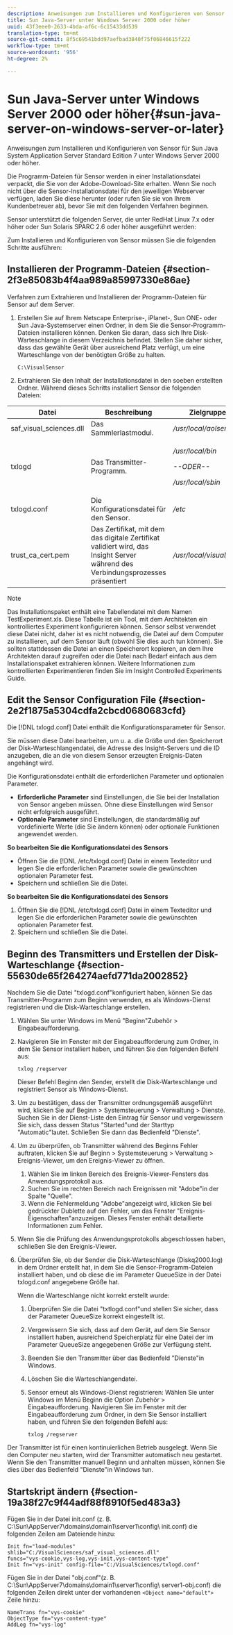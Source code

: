 ```yaml
---
description: Anweisungen zum Installieren und Konfigurieren von Sensor für Sun Java System Application Server Standard Edition 7 unter Windows Server 2000 oder höher.
title: Sun Java-Server unter Windows Server 2000 oder höher
uuid: 43f3eee0-2633-4bda-af6c-6c15433dd539
translation-type: tm+mt
source-git-commit: 8f5c69541bdd97aefbad3840f75f06846615f222
workflow-type: tm+mt
source-wordcount: '956'
ht-degree: 2%

---
```



# Sun Java-Server unter Windows Server 2000 oder höher{#sun-java-server-on-windows-server-or-later}

Anweisungen zum Installieren und Konfigurieren von Sensor für Sun Java System Application Server Standard Edition 7 unter Windows Server 2000 oder höher.

Die Programm-Dateien für Sensor werden in einer Installationsdatei verpackt, die Sie von der Adobe-Download-Site erhalten. Wenn Sie noch nicht über die Sensor-Installationsdatei für den jeweiligen Webserver verfügen, laden Sie diese herunter (oder rufen Sie sie von Ihrem Kundenbetreuer ab), bevor Sie mit den folgenden Verfahren beginnen.

Sensor unterstützt die folgenden Server, die unter RedHat Linux 7.x oder höher oder Sun Solaris SPARC 2.6 oder höher ausgeführt werden:

Zum Installieren und Konfigurieren von Sensor müssen Sie die folgenden Schritte ausführen:

## Installieren der Programm-Dateien {#section-2f3e85083b4f4aa989a85997330e86ae}

Verfahren zum Extrahieren und Installieren der Programm-Dateien für Sensor auf dem Server.

1. Erstellen Sie auf Ihrem Netscape Enterprise-, iPlanet-, Sun ONE- oder Sun Java-Systemserver einen Ordner, in dem Sie die Sensor-Programm-Dateien installieren können. Denken Sie daran, dass sich Ihre Disk-Warteschlange in diesem Verzeichnis befindet. Stellen Sie daher sicher, dass das gewählte Gerät über ausreichend Platz verfügt, um eine Warteschlange von der benötigten Größe zu halten.

   ```
   C:\VisualSensor
   ```

1. Extrahieren Sie den Inhalt der Installationsdatei in den soeben erstellten Ordner. Während dieses Schritts installiert Sensor die folgenden Dateien:

<table id="table_ABFF5F92271B4F3CB0AC68DAB6A5709F"> 
 <thead> 
  <tr> 
   <th colname="col1" class="entry"> Datei </th> 
   <th colname="col2" class="entry"> Beschreibung </th> 
   <th colname="col3" class="entry"> Zielgruppen-Verzeichnis </th> 
  </tr> 
 </thead>
 <tbody> 
  <tr> 
   <td colname="col1"> saf_visual_sciences.dll </td> 
   <td colname="col2"> Das Sammlerlastmodul. </td> 
   <td colname="col3"> <i>/usr/local/aolserver/visual_sciences</i> </td> 
  </tr> 
  <tr> 
   <td colname="col1"> <p>txlogd </p> </td> 
   <td colname="col2"> Das Transmitter-Programm. </td> 
   <td colname="col3"> <p><i>/usr/local/bin</i> </p> <p><i>--ODER--</i> </p> <p><i>/usr/local/sbin</i> </p> </td> 
  </tr> 
  <tr> 
   <td colname="col1"> txlogd.conf </td> 
   <td colname="col2"> Die Konfigurationsdatei für den Sensor. </td> 
   <td colname="col3"> <i>/etc</i> </td> 
  </tr> 
  <tr> 
   <td colname="col1"> trust_ca_cert.pem </td> 
   <td colname="col2"> Das Zertifikat, mit dem das digitale Zertifikat validiert wird, das Insight Server während des Verbindungsprozesses präsentiert </td> 
   <td colname="col3"> <i>/usr/local/visual_sciences</i> </td> 
  </tr> 
 </tbody> 
</table>

>[!NOTE]
>
>Das Installationspaket enthält eine Tabellendatei mit dem Namen TestExperiment.xls. Diese Tabelle ist ein Tool, mit dem Architekten ein kontrolliertes Experiment konfigurieren können. Sensor selbst verwendet diese Datei nicht, daher ist es nicht notwendig, die Datei auf dem Computer zu installieren, auf dem Sensor läuft (obwohl Sie dies auch tun können). Sie sollten stattdessen die Datei an einen Speicherort kopieren, an dem Ihre Architekten darauf zugreifen oder die Datei nach Bedarf einfach aus dem Installationspaket extrahieren können. Weitere Informationen zum kontrollierten Experimentieren finden Sie im Insight Controlled Experiments Guide.

## Edit the Sensor Configuration File {#section-2e2f1875a5304cdfa2cbcd0680683cfd}

Die [!DNL txlogd.conf] Datei enthält die Konfigurationsparameter für Sensor.

Sie müssen diese Datei bearbeiten, um u. a. die Größe und den Speicherort der Disk-Warteschlangendatei, die Adresse des Insight-Servers und die ID anzugeben, die an die von diesem Sensor erzeugten Ereignis-Daten angehängt wird.

Die Konfigurationsdatei enthält die erforderlichen Parameter und optionalen Parameter.

* **Erforderliche Parameter** sind Einstellungen, die Sie bei der Installation von Sensor angeben müssen. Ohne diese Einstellungen wird Sensor nicht erfolgreich ausgeführt.
* **Optionale Parameter** sind Einstellungen, die standardmäßig auf vordefinierte Werte (die Sie ändern können) oder optionale Funktionen angewendet werden.

**So bearbeiten Sie die Konfigurationsdatei des Sensors**

* Öffnen Sie die [!DNL /etc/txlogd.conf] Datei in einem Texteditor und legen Sie die erforderlichen Parameter sowie die gewünschten optionalen Parameter fest.
* Speichern und schließen Sie die Datei.

**So bearbeiten Sie die Konfigurationsdatei des Sensors**

1. Öffnen Sie die [!DNL /etc/txlogd.conf] Datei in einem Texteditor und legen Sie die erforderlichen Parameter sowie die gewünschten optionalen Parameter fest.
1. Speichern und schließen Sie die Datei.

## Beginn des Transmitters und Erstellen der Disk-Warteschlange {#section-55630de65f264274aefd771da2002852}

Nachdem Sie die Datei &quot;txlogd.conf&quot;konfiguriert haben, können Sie das Transmitter-Programm zum Beginn verwenden, es als Windows-Dienst registrieren und die Disk-Warteschlange erstellen.

1. Wählen Sie unter Windows im Menü &quot;Beginn&quot;Zubehör > Eingabeaufforderung.
1. Navigieren Sie im Fenster mit der Eingabeaufforderung zum Ordner, in dem Sie Sensor installiert haben, und führen Sie den folgenden Befehl aus:

   ```
   txlog /regserver
   ```

   Dieser Befehl Beginn den Sender, erstellt die Disk-Warteschlange und registriert Sensor als Windows-Dienst.

1. Um zu bestätigen, dass der Transmitter ordnungsgemäß ausgeführt wird, klicken Sie auf Beginn > Systemsteuerung > Verwaltung > Dienste. Suchen Sie in der Dienst-Liste den Eintrag für Sensor und vergewissern Sie sich, dass dessen Status &quot;Started&quot;und der Starttyp &quot;Automatic&quot;lautet. Schließen Sie dann das Bedienfeld &quot;Dienste&quot;.
1. Um zu überprüfen, ob Transmitter während des Beginns Fehler auftraten, klicken Sie auf Beginn > Systemsteuerung > Verwaltung > Ereignis-Viewer, um den Ereignis-Viewer zu öffnen.

   1. Wählen Sie im linken Bereich des Ereignis-Viewer-Fensters das Anwendungsprotokoll aus.
   1. Suchen Sie im rechten Bereich nach Ereignissen mit &quot;Adobe&quot;in der Spalte &quot;Quelle&quot;.
   1. Wenn die Fehlermeldung &quot;Adobe&quot;angezeigt wird, klicken Sie bei gedrückter Dublette auf den Fehler, um das Fenster &quot;Ereignis-Eigenschaften&quot;anzuzeigen. Dieses Fenster enthält detaillierte Informationen zum Fehler.

1. Wenn Sie die Prüfung des Anwendungsprotokolls abgeschlossen haben, schließen Sie den Ereignis-Viewer.
1. Überprüfen Sie, ob der Sender die Disk-Warteschlange (Diskq2000.log) in dem Ordner erstellt hat, in dem Sie die Sensor-Programm-Dateien installiert haben, und ob diese die im Parameter QueueSize in der Datei txlogd.conf angegebene Größe hat.

   Wenn die Warteschlange nicht korrekt erstellt wurde:

   1. Überprüfen Sie die Datei &quot;txtlogd.conf&quot;und stellen Sie sicher, dass der Parameter QueueSize korrekt eingestellt ist.
   1. Vergewissern Sie sich, dass auf dem Gerät, auf dem Sie Sensor installiert haben, ausreichend Speicherplatz für eine Datei der im Parameter QueueSize angegebenen Größe zur Verfügung steht.
   1. Beenden Sie den Transmitter über das Bedienfeld &quot;Dienste&quot;in Windows.
   1. Löschen Sie die Warteschlangendatei.
   1. Sensor erneut als Windows-Dienst registrieren: Wählen Sie unter Windows im Menü Beginn die Option Zubehör > Eingabeaufforderung. Navigieren Sie im Fenster mit der Eingabeaufforderung zum Ordner, in dem Sie Sensor installiert haben, und führen Sie den folgenden Befehl aus:

      ```
      txlog /regserver
      ```

Der Transmitter ist für einen kontinuierlichen Betrieb ausgelegt. Wenn Sie den Computer neu starten, wird der Transmitter automatisch neu gestartet. Wenn Sie den Transmitter manuell Beginn und anhalten müssen, können Sie dies über das Bedienfeld &quot;Dienste&quot;in Windows tun.

## Startskript ändern {#section-19a38f27c9f44adf88f8910f5ed483a3}

Fügen Sie in der Datei init.conf (z. B. C:\Sun\AppServer7\domains\domain1\server1\config\ init.conf) die folgenden Zeilen am Dateiende hinzu:

```
Init fn="load-modules" shlib="C:/VisualSciences/saf_visual_sciences.dll" 
funcs="vys-cookie,vys-log,vys-init,vys-content-type" 
Init fn="vys-init" config-file="C:/VisualSciences/txlogd.conf"
```

Fügen Sie in der Datei &quot;obj.conf&quot;(z. B. C:\Sun\AppServer7\domains\domain1\server1\config\ server1-obj.conf) die folgenden Zeilen direkt unter der vorhandenen `<Object name="default">` Zeile hinzu:

```
NameTrans fn="vys-cookie" 
ObjectType fn="vys-content-type" 
AddLog fn="vys-log"
```

